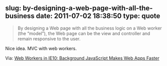 slug: by-designing-a-web-page-with-all-the-business
date: 2011-07-02 18:38:50
type: quote
---

> By designing a Web page with all the business logic on a Web worker (the “model”), the Web page can be the view and controller and remain responsive to the user.

Nice idea. MVC with web workers.

 Via: [Web Workers in IE10: Background JavaScript Makes Web Apps Faster](http://blogs.msdn.com/b/ie/archive/2011/07/01/web-workers-in-ie10-background-javascript-makes-web-apps-faster.aspx)
